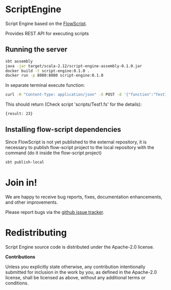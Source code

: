 # ScriptEngine

Script Engine based on the [FlowScript](http://github.com/carldata/flow-script).

Provides REST API for executing scripts
 
## Running the server
 
 ```bash
sbt assembly
java -jar target/scala-2.12/script-engine-assembly-0.1.0.jar 
docker build -t script-engine:0.1.0 .
docker run -p 8080:8080 script-engine:0.1.0
 ```
 
In separate terminal execute function:

```bash
curl -H "Content-Type: application/json" -X POST -d '{"function":"Test1.main","x":23}' http://localhost:8080/api/execute
```

This should return (Check script 'scripts/Test1.fs' for the details):

```bash
{result: 23}
```

## Installing flow-script dependencies

Since FlowScript is not yet published to the external repository, it is necessary to publish flow-script project 
to the local repository with the command (do it inside the flow-script project)
 
```bash
sbt publish-local
```

# Join in!

We are happy to receive bug reports, fixes, documentation enhancements,
and other improvements.

Please report bugs via the
[github issue tracker](http://github.com/carldata/script-engine/issues).



# Redistributing

Script Engine source code is distributed under the Apache-2.0 license.

**Contributions**

Unless you explicitly state otherwise, any contribution intentionally submitted
for inclusion in the work by you, as defined in the Apache-2.0 license, shall be
licensed as above, without any additional terms or conditions.